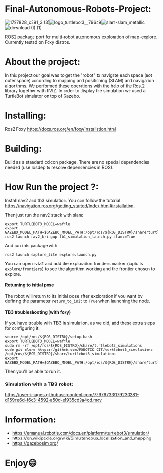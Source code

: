 # Final-Autonomous-Robots-Project:
![1797828_c391_3 (3)](https://user-images.githubusercontent.com/73976733/179217929-e384055e-46cf-44dc-b9ee-01a367a8aaa7.jpg)![logo_turtlebot3__79649](https://user-images.githubusercontent.com/73976733/179218124-36d5a364-d293-45b6-8443-178f36cc582a.jpg)![slam-slam_metallic](https://user-images.githubusercontent.com/73976733/179218471-b4c86aa8-9131-4b36-bcb1-532d21c905d6.gif)![download (1) (1)](https://user-images.githubusercontent.com/73976733/179221914-198d15d7-4f55-4f5b-8f2e-544a632e6782.jpg)

ROS2 package port for multi-robot autonomous exploration of map-explore. Currently tested on Foxy distros.
# About the project:
In this project our goal was to get the "robot" to navigate each space (not outer space) according to mapping and positioning (SLAM) and navigation algorithms.
We performed these operations with the help of the Ros.2 library together with RVIZ.
In order to display the simulation we used a TurtleBot simulator on top of Gazebo.

# Installing:
Ros2 Foxy https://docs.ros.org/en/foxy/Installation.html
# Building:
Build as a standard colcon package. There are no special dependencies needed (use rosdep to resolve dependencies in ROS).
# How Run the project ?:
Install nav2 and tb3 simulation. You can follow the tutorial https://navigation.ros.org/getting_started/index.html#installation.

Then just run the nav2 stack with slam:
```
export TURTLEBOT3_MODEL=waffle
export GAZEBO_MODEL_PATH=$GAZEBO_MODEL_PATH:/opt/ros/${ROS_DISTRO}/share/turtlebot3_gazebo/models
ros2 launch nav2_bringup tb3_simulation_launch.py slam:=True
```

And run this package with
```
ros2 launch explore_lite explore.launch.py
```

You can open rviz2 and add the exploration frontiers marker (topic is `explore/frontiers`) to see the algorithm working and the frontier chosen to explore.

#### Returning to initial pose
The robot will return to its initial pose after exploration if you want by defining the parameter `return_to_init` to `True` when launching the node.

#### TB3 troubleshooting (with foxy)
If you have trouble with TB3 in simulation, as we did, add these extra steps for configuring it.

```
source /opt/ros/${ROS_DISTRO}/setup.bash
export TURTLEBOT3_MODEL=waffle
sudo rm -rf /opt/ros/${ROS_DISTRO}/share/turtlebot3_simulations
sudo git clone https://github.com/ROBOTIS-GIT/turtlebot3_simulations /opt/ros/${ROS_DISTRO}/share/turtlebot3_simulations
export GAZEBO_MODEL_PATH=$GAZEBO_MODEL_PATH:/opt/ros/${ROS_DISTRO}/share/turtlebot3_simulations/turtlebot3_gazebo/models
```

Then you'll be able to run it.

### Simulation with a TB3 robot:

https://user-images.githubusercontent.com/73976733/179230281-d159ce6d-f6c3-4592-a50d-e1935cd9a4cd.mov


# Information:
 * https://emanual.robotis.com/docs/en/platform/turtlebot3/simulation/
 * https://en.wikipedia.org/wiki/Simultaneous_localization_and_mapping
 * https://gazebosim.org/
 
 
# Enjoy:smile: 



